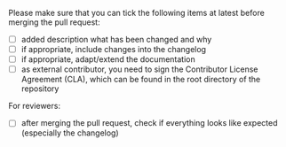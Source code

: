 Please make sure that you can tick the following items at latest before
merging the pull request:

- [ ] added description what has been changed and why
- [ ] if appropriate, include changes into the changelog
- [ ] if appropriate, adapt/extend the documentation
- [ ] as external contributor, you need to sign the Contributor License Agreement (CLA), which can be found in the 
root directory of the repository

For reviewers:
- [ ] after merging the pull request, check if everything looks like expected (especially the changelog)
